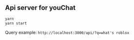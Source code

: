 ## Api server for youChat

```bash
yarn
yarn start
```

Query example: `http://localhost:3000/api/?q=what's roblox`
